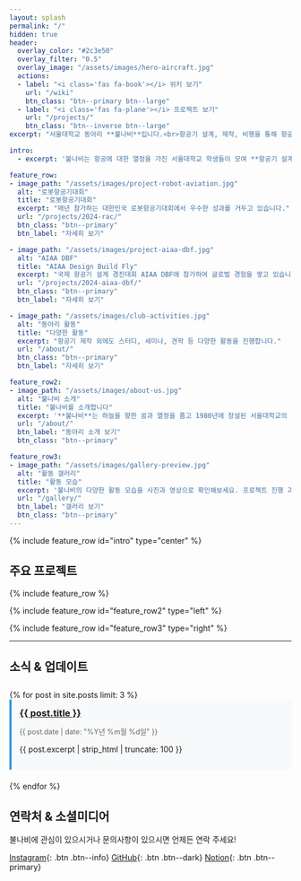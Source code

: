 ```yaml
---
layout: splash
permalink: "/"
hidden: true
header:
  overlay_color: "#2c3e50"
  overlay_filter: "0.5"
  overlay_image: "/assets/images/hero-aircraft.jpg"
  actions:
  - label: "<i class='fas fa-book'></i> 위키 보기"
    url: "/wiki"
    btn_class: "btn--primary btn--large"
  - label: "<i class='fas fa-plane'></i> 프로젝트 보기"
    url: "/projects/"
    btn_class: "btn--inverse btn--large"
excerpt: "서울대학교 동아리 **불나비**입니다.<br>항공기 설계, 제작, 비행을 통해 항공의 꿈을 현실로 만들어갑니다."

intro: 
  - excerpt: '불나비는 항공에 대한 열정을 가진 서울대학교 학생들이 모여 **항공기 설계**, **제작**, **비행**을 통해 실무 경험을 쌓고 항공 기술을 연구하는 동아리입니다.'

feature_row:
- image_path: "/assets/images/project-robot-aviation.jpg"
  alt: "로봇항공기대회"
  title: "로봇항공기대회"
  excerpt: "매년 참가하는 대한민국 로봇항공기대회에서 우수한 성과를 거두고 있습니다."
  url: "/projects/2024-rac/"
  btn_class: "btn--primary"
  btn_label: "자세히 보기"

- image_path: "/assets/images/project-aiaa-dbf.jpg"
  alt: "AIAA DBF"
  title: "AIAA Design Build Fly"
  excerpt: "국제 항공기 설계 경진대회 AIAA DBF에 참가하여 글로벌 경험을 쌓고 있습니다."
  url: "/projects/2024-aiaa-dbf/"
  btn_class: "btn--primary"
  btn_label: "자세히 보기"

- image_path: "/assets/images/club-activities.jpg"
  alt: "동아리 활동"
  title: "다양한 활동"
  excerpt: "항공기 제작 외에도 스터디, 세미나, 견학 등 다양한 활동을 진행합니다."
  url: "/about/"
  btn_class: "btn--primary"
  btn_label: "자세히 보기"

feature_row2:
- image_path: "/assets/images/about-us.jpg"
  alt: "불나비 소개"
  title: "불나비를 소개합니다"
  excerpt: '**불나비**는 하늘을 향한 꿈과 열정을 품고 1980년에 창설된 서울대학교의 대표적인 항공동아리입니다. 40여 년의 역사와 전통을 바탕으로 수많은 항공 전문가를 배출하며, 대한민국 항공 산업 발전에 기여하고 있습니다.'
  url: "/about/"
  btn_label: "동아리 소개 보기"
  btn_class: "btn--primary"

feature_row3:
- image_path: "/assets/images/gallery-preview.jpg"
  alt: "활동 갤러리"
  title: "활동 모습"
  excerpt: '불나비의 다양한 활동 모습을 사진과 영상으로 확인해보세요. 프로젝트 진행 과정부터 완성된 항공기의 비행 장면까지!'
  url: "/gallery/"
  btn_label: "갤러리 보기"
  btn_class: "btn--primary"
---
```


{% include feature_row id="intro" type="center" %}

## 주요 프로젝트

{% include feature_row %}

{% include feature_row id="feature_row2" type="left" %}

{% include feature_row id="feature_row3" type="right" %}

---

## 소식 & 업데이트

<div class="recent-posts">
  {% for post in site.posts limit: 3 %}
  <div class="post-preview">
    <h3><a href="{{ post.url | relative_url }}">{{ post.title }}</a></h3>
    <p class="post-meta">{{ post.date | date: "%Y년 %m월 %d일" }}</p>
    <p>{{ post.excerpt | strip_html | truncate: 100 }}</p>
  </div>
  {% endfor %}
</div>

## 연락처 & 소셜미디어

불나비에 관심이 있으시거나 문의사항이 있으시면 언제든 연락 주세요!

[Instagram](https://instagram.com/bulnabi_snu){: .btn .btn--info}
[GitHub](https://github.com/bulnabi-snu){: .btn .btn--dark}
[Notion](https://notion.so/bulnabi){: .btn .btn--primary}

<style>
.recent-posts {
  margin: 2em 0;
}

.post-preview {
  margin-bottom: 1.5em;
  padding: 1em;
  border-left: 4px solid #3498db;
  background-color: #f8f9fa;
}

.post-preview h3 {
  margin-top: 0;
  margin-bottom: 0.5em;
}

.post-meta {
  color: #666;
  font-size: 0.9em;
  margin-bottom: 0.5em;
}
</style>